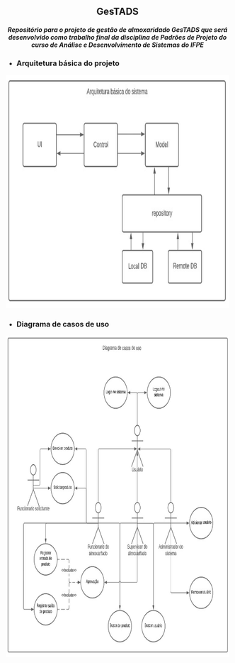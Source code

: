 <h2 align="center"> GesTADS</h2>

<h5 align=center> Repositório para o projeto de gestão de almoxaridado GesTADS que será desenvolvido como trabalho final da disciplina de Padrões de Projeto do curso de Análise e Desenvolvimento de Sistemas do IFPE </h5>



* <h3>Arquitetura básica do projeto</h3>

<img src="doc/img/architecture.jpeg" alt="basic architecture" height="525">


* <h3>Diagrama de casos de uso</h3>
<img src="doc/img/usecaseDiagram.jpeg" alt="basic architecture" height="725">